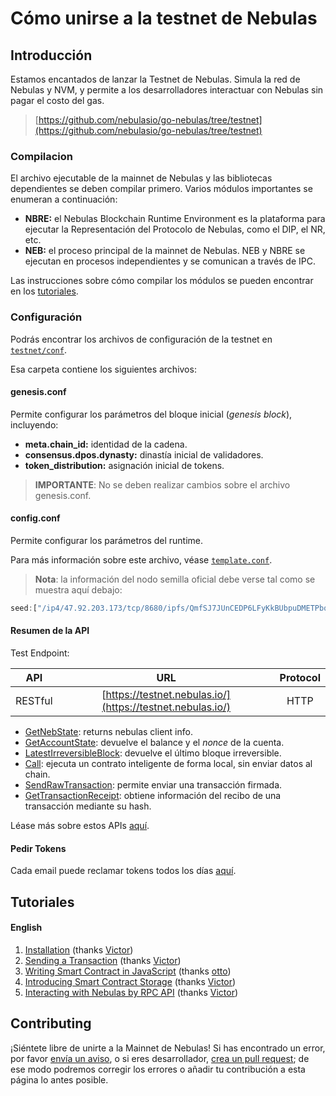 # Cómo unirse a la testnet de Nebulas
## Introducción
Estamos encantados de lanzar la Testnet de Nebulas. Simula la red de Nebulas y NVM, y permite a los desarrolladores interactuar con Nebulas sin pagar el costo del gas.

> [https://github.com/nebulasio/go-nebulas/tree/testnet](https://github.com/nebulasio/go-nebulas/tree/testnet)

### Compilacion
El archivo ejecutable de la mainnet de Nebulas y las bibliotecas dependientes se deben compilar primero. Varios módulos importantes se enumeran a continuación:

* **NBRE:** el Nebulas Blockchain Runtime Environment es la plataforma para ejecutar la Representación del Protocolo de Nebulas, como el DIP, el NR, etc.
* **NEB:** el proceso principal de la mainnet de Nebulas. NEB y NBRE se ejecutan en procesos independientes y se comunican a través de IPC. 

Las instrucciones sobre cómo compilar los módulos se pueden encontrar en los [tutoriales](http://wiki.nebulas.io/en/latest/go-nebulas/tutorials/01-installation.html#compile-nebulas).

### Configuración
Podrás encontrar los archivos de configuración de la testnet en [`testnet/conf`](https://github.com/nebulasio/go-nebulas/tree/testnet/testnet/conf).

Esa carpeta contiene los siguientes archivos:

#### genesis.conf

Permite configurar los parámetros del bloque inicial (_genesis block_), incluyendo:

* **meta.chain\_id:** identidad de la cadena.
* **consensus.dpos.dynasty:** dinastía inicial de validadores.
* **token\_distribution:** asignación inicial de tokens.

> **IMPORTANTE**: No se deben realizar cambios sobre el archivo genesis.conf.

#### config.conf

Permite configurar los parámetros del runtime.

Para más información sobre este archivo, véase [`template.conf`](https://github.com/nebulasio/nebdocs/blob/master/docs/resources/conf/template.conf).

> **Nota**: la información del nodo semilla oficial debe verse tal como se muestra aquí debajo:

```javascript
seed:["/ip4/47.92.203.173/tcp/8680/ipfs/QmfSJ7JUnCEDP6LFyKkBUbpuDMETPbqMVZvPQy4keeyBDP","/ip4/47.89.180.5/tcp/8680/ipfs/QmTmnd5KXm4UFUquAJEGdrwj1cbJCHsTfPWAp5aKrKoRJK"]
```

#### Resumen de la API
Test Endpoint:

| API | URL | Protocol |
| --- | :---: | :---: |
| RESTful | [https://testnet.nebulas.io/](https://testnet.nebulas.io/) | HTTP |

* [GetNebState](https://github.com/nebulasio/wiki/blob/master/rpc.md#getnebstate): returns nebulas client info.
* [GetAccountState](https://github.com/nebulasio/wiki/blob/master/rpc.md#getaccountstate): devuelve el balance y el _nonce_ de la cuenta.
* [LatestIrreversibleBlock](https://github.com/nebulasio/wiki/blob/master/rpc.md#latestirreversibleblock): devuelve el último bloque irreversible.
* [Call](https://github.com/nebulasio/wiki/blob/master/rpc.md#call): ejecuta un contrato inteligente de forma local, sin enviar datos al chain.
* [SendRawTransaction](https://github.com/nebulasio/wiki/blob/master/rpc.md#sendrawtransaction): permite enviar una transacción firmada.
* [GetTransactionReceipt](https://github.com/nebulasio/wiki/blob/master/rpc.md#gettransactionreceipt): obtiene información del recibo de una transacción mediante su hash.

Léase más sobre estos APIs [aquí](https://github.com/nebulasio/wiki/blob/master/rpc.md).

#### Pedir Tokens
Cada email puede reclamar tokens todos los días [aquí](https://testnet.nebulas.io/claim).

## Tutoriales
#### English
1. [Installation](tutorials/01-installation.md) \(thanks [Victor](https://github.com/victorychain)\)
2. [Sending a Transaction](tutorials/02-transaction.md) \(thanks [Victor](https://github.com/victorychain)\)
3. [Writing Smart Contract in JavaScript](tutorials/03-smart-contracts-javascript.md) \(thanks [otto](https://github.com/ottokafka)\)
4. [Introducing Smart Contract Storage](tutorials/04-smart-contract-storage.md) \(thanks [Victor](https://github.com/victorychain)\)
5. [Interacting with Nebulas by RPC API](tutorials/05-interacting-with-nebulas-by-rpc-api.md) \(thanks [Victor](https://github.com/victorychain)\)


## Contributing
¡Siéntete libre de unirte a la Mainnet de Nebulas! Si has encontrado un error, por favor [envía un aviso](https://github.com/nebulasio/go-nebulas/issues/new), o si eres desarrollador, [crea un pull request](https://github.com/nebulasio/go-nebulas/pulls); de ese modo podremos corregir los errores o añadir tu contribución a esta página lo antes posible.

